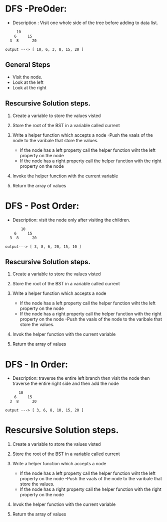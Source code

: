 # DFS -PreOder:

- Description : Visit one whole side of the tree before adding to data list.

```
     10
    6     15
  3  8      20
```

```
output ---> [ 10, 6, 3, 8, 15, 20 ]
```

## General Steps

- Visit the node.
- Look at the left
- Look at the right

## Rescursive Solution steps.

1. Create a variable to store the values visted
2. Store the root of the BST in a variable called current
3. Write a helper function which accepts a node
   -Push the vaals of the node to the varibale that store the values.

   - If the node has a left property call the helper function wiht the left property on the node
   - If the node has a right property call the helper function with the right property on the node

4. Invoke the helper function with the current variable
5. Return the array of values

# DFS - Post Order:

- Description: visit the node only after visiting the children.

```
       10
    6     15
  3  8      20
```

```
output---> [ 3, 8, 6, 20, 15, 10 ]
```

## Rescursive Solution steps.

1. Create a variable to store the values visted
2. Store the root of the BST in a variable called current
3. Write a helper function which accepts a node

   - If the node has a left property call the helper function wiht the left property on the node
   - If the node has a right property call the helper function with the right property on the node
     -Push the vaals of the node to the varibale that store the values.

4. Invok the helper function with the current variable
5. Return the array of values

# DFS - In Order:

- Description: traverse the entire left branch then visit the node then traverse the entire right side and then add the node

```
      10
    6     15
  3  8      20
```

```
output ---> [ 3, 6, 8, 10, 15, 20 ]
```

# Rescursive Solution steps.

1. Create a variable to store the values visted
2. Store the root of the BST in a variable called current
3. Write a helper function which accepts a node

   - If the node has a left property call the helper function wiht the left property on the node
     -Push the vaals of the node to the varibale that store the values.
   - If the node has a right property call the helper function with the right property on the node

4. Invok the helper function with the current variable
5. Return the array of values
